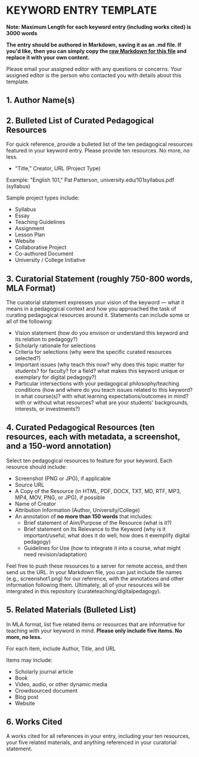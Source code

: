 # KEYWORD ENTRY TEMPLATE

**Note: Maximum Length for each keyword entry (including works cited) is 3000 words**

**The entry should be authored in Markdown, saving it as an .md file. If you'd like, then you can simply copy the [raw Markdown for this file](https://raw.githubusercontent.com/curateteaching/digitalpedagogy/master/keywords/!template.md) and replace it with your own content.**

Please email your assigned editor with any questions or concerns. Your assigned editor is the person who contacted you with details about this template.

## 1. Author Name(s)

## 2. Bulleted List of Curated Pedagogical Resources

For quick reference, provide a bulleted list of the ten pedagogical resources featured in your keyword entry. Please provide ten resources. No more, no less. 

* "Title," Creator, URL (Project Type)

Example: "English 101," Pat Patterson, university.edu/101syllabus.pdf (syllabus)

Sample project types include:

* Syllabus
* Essay
* Teaching Guidelines
* Assignment
* Lesson Plan 
* Website 
* Collaborative Project
* Co-authored Document 
* University / College Initiative 

## 3. Curatorial Statement (roughly 750-800 words, MLA Format)

The curatorial statement expresses your vision of the keyword — what it means in a pedagogical context and how you approached the task of curating pedagogical resources around it. Statements can include some or all of the following: 

* Vision statement (how do you envison or understand this keyword and its relation to pedagogy?)
* Scholarly rationale for selections 
* Criteria for selections (why were the specific curated resources selected?) 
* Important issues (why teach this now? why does this topic matter for students? for faculty? for a field? what makes this keyword unique or exemplary for digital pedagogy?) 
* Particular intersections with your pedagogical philosophy/teaching conditions (how and where do you teach issues related to this keyword? in what course(s)? with what learning expectations/outcomes in mind? with or without what resources? what are your students' backgrounds, interests, or investments?) 

## 4. Curated Pedagogical Resources (ten resources, each with metadata, a screenshot, and a 150-word annotation)

Select ten pedagogical resources to feature for your keyword. Each resource should include: 

* Screenshot (PNG or JPG), if applicable 
* Source URL 
* A Copy of the Resource (in HTML, PDF, DOCX, TXT, MD, RTF, MP3, MP4, MOV, PNG, or JPG), if possible 
* Name of Creator
* Attribution Information (Author, University/College) 
* An annotation of **no more than 150 words** that includes:
	* Brief statement of Aim/Purpose of the Resource (what is it?) 
	* Brief statement on Its Relevance to the Keyword (why is it important/useful, what does it do well, how does it exemplify digital pedagogy) 
	* Guidelines for Use (how to integrate it into a course, what might need revision/adaptation)

Feel free to push these resources to a server for remote access, and then send us the URL. In your Markdown file, you can just include file names (e.g., screenshot1.png) for our reference, with the annotations and other information following them. Ultimately, all of your resources will be intergrated in this repository (curateteaching/digitalpedagogy). 

## 5. Related Materials (Bulleted List)

In MLA format, list five related items or resources that are informative for teaching with your keyword in mind. **Please only include five items. No more, no less.**

For each item, include Author, Title, and URL

Items may include: 
* Scholarly journal article
* Book 
* Video, audio, or other dynamic media
* Crowdsourced document 
* Blog post 
* Website

## 6. Works Cited 

A works cited for all references in your entry, including your ten resources, your five related materials, and anything referenced in your curatorial statement.  

